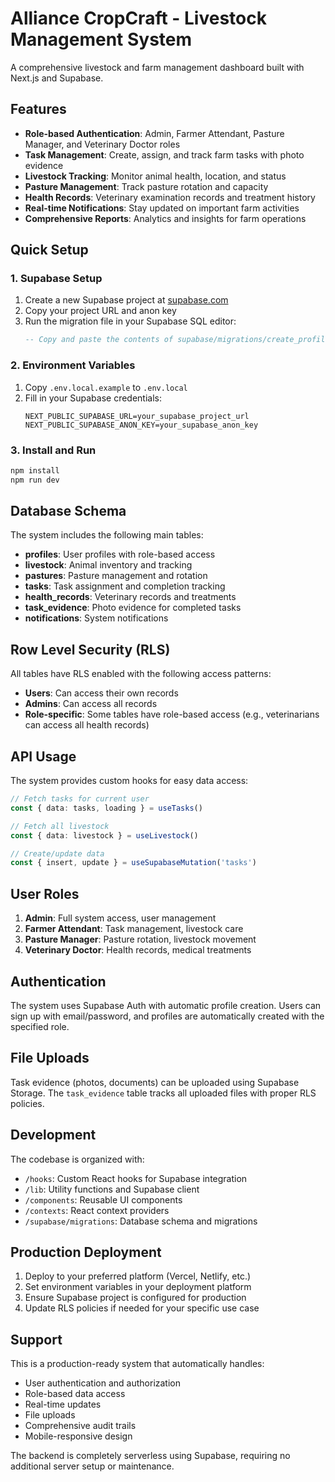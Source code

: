 # Alliance CropCraft - Livestock Management System

A comprehensive livestock and farm management dashboard built with Next.js and Supabase.

## Features

- **Role-based Authentication**: Admin, Farmer Attendant, Pasture Manager, and Veterinary Doctor roles
- **Task Management**: Create, assign, and track farm tasks with photo evidence
- **Livestock Tracking**: Monitor animal health, location, and status
- **Pasture Management**: Track pasture rotation and capacity
- **Health Records**: Veterinary examination records and treatment history
- **Real-time Notifications**: Stay updated on important farm activities
- **Comprehensive Reports**: Analytics and insights for farm operations

## Quick Setup

### 1. Supabase Setup

1. Create a new Supabase project at [supabase.com](https://supabase.com)
2. Copy your project URL and anon key
3. Run the migration file in your Supabase SQL editor:
   ```sql
   -- Copy and paste the contents of supabase/migrations/create_profiles_and_core_tables.sql
   ```

### 2. Environment Variables

1. Copy `.env.local.example` to `.env.local`
2. Fill in your Supabase credentials:
   ```env
   NEXT_PUBLIC_SUPABASE_URL=your_supabase_project_url
   NEXT_PUBLIC_SUPABASE_ANON_KEY=your_supabase_anon_key
   ```

### 3. Install and Run

```bash
npm install
npm run dev
```

## Database Schema

The system includes the following main tables:

- **profiles**: User profiles with role-based access
- **livestock**: Animal inventory and tracking
- **pastures**: Pasture management and rotation
- **tasks**: Task assignment and completion tracking
- **health_records**: Veterinary records and treatments
- **task_evidence**: Photo evidence for completed tasks
- **notifications**: System notifications

## Row Level Security (RLS)

All tables have RLS enabled with the following access patterns:

- **Users**: Can access their own records
- **Admins**: Can access all records
- **Role-specific**: Some tables have role-based access (e.g., veterinarians can access all health records)

## API Usage

The system provides custom hooks for easy data access:

```typescript
// Fetch tasks for current user
const { data: tasks, loading } = useTasks()

// Fetch all livestock
const { data: livestock } = useLivestock()

// Create/update data
const { insert, update } = useSupabaseMutation('tasks')
```

## User Roles

1. **Admin**: Full system access, user management
2. **Farmer Attendant**: Task management, livestock care
3. **Pasture Manager**: Pasture rotation, livestock movement
4. **Veterinary Doctor**: Health records, medical treatments

## Authentication

The system uses Supabase Auth with automatic profile creation. Users can sign up with email/password, and profiles are automatically created with the specified role.

## File Uploads

Task evidence (photos, documents) can be uploaded using Supabase Storage. The `task_evidence` table tracks all uploaded files with proper RLS policies.

## Development

The codebase is organized with:

- `/hooks`: Custom React hooks for Supabase integration
- `/lib`: Utility functions and Supabase client
- `/components`: Reusable UI components
- `/contexts`: React context providers
- `/supabase/migrations`: Database schema and migrations

## Production Deployment

1. Deploy to your preferred platform (Vercel, Netlify, etc.)
2. Set environment variables in your deployment platform
3. Ensure Supabase project is configured for production
4. Update RLS policies if needed for your specific use case

## Support

This is a production-ready system that automatically handles:

- User authentication and authorization
- Role-based data access
- Real-time updates
- File uploads
- Comprehensive audit trails
- Mobile-responsive design

The backend is completely serverless using Supabase, requiring no additional server setup or maintenance.